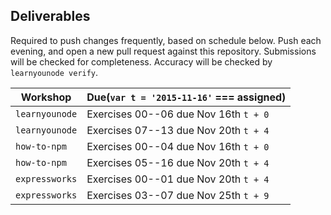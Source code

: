 Deliverables
------------

Required to push changes frequently, based on schedule below.  Push each evening, and open a new pull request against this repository.  Submissions will be checked for completeness.  Accuracy will be checked by `learnyounode verify`.


| Workshop       | Due(`var t = '2015-11-16'` === assigned) |
| -------------- | ---------------------------------------- |
| `learnyounode` | Exercises 00--06 due   Nov 16th  `t + 0` |
| `learnyounode` | Exercises 07--13 due   Nov 20th  `t + 4` |
| `how-to-npm`   | Exercises 00--04 due   Nov 16th  `t + 0` |
| `how-to-npm`   | Exercises 05--16 due   Nov 20th  `t + 4` |
| `expressworks` | Exercises 00--01 due   Nov 20th  `t + 4` |
| `expressworks` | Exercises 03--07 due   Nov 25th  `t + 9` |
